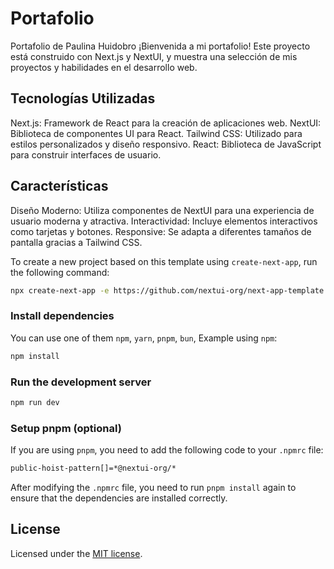 # Portafolio

Portafolio de Paulina Huidobro
¡Bienvenida a mi portafolio! Este proyecto está construido con Next.js y NextUI, y muestra una selección de mis proyectos y habilidades en el desarrollo web.

## Tecnologías Utilizadas
Next.js: Framework de React para la creación de aplicaciones web.
NextUI: Biblioteca de componentes UI para React.
Tailwind CSS: Utilizado para estilos personalizados y diseño responsivo.
React: Biblioteca de JavaScript para construir interfaces de usuario.
 
##  Características
Diseño Moderno: Utiliza componentes de NextUI para una experiencia de usuario moderna y atractiva.
Interactividad: Incluye elementos interactivos como tarjetas y botones.
Responsive: Se adapta a diferentes tamaños de pantalla gracias a Tailwind CSS.

To create a new project based on this template using `create-next-app`, run the following command:

```bash
npx create-next-app -e https://github.com/nextui-org/next-app-template
```

### Install dependencies

You can use one of them `npm`, `yarn`, `pnpm`, `bun`, Example using `npm`:

```bash
npm install
```

### Run the development server

```bash
npm run dev
```

### Setup pnpm (optional)

If you are using `pnpm`, you need to add the following code to your `.npmrc` file:

```bash
public-hoist-pattern[]=*@nextui-org/*
```

After modifying the `.npmrc` file, you need to run `pnpm install` again to ensure that the dependencies are installed correctly.

## License

Licensed under the [MIT license](https://github.com/nextui-org/next-app-template/blob/main/LICENSE).
